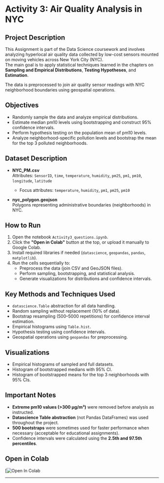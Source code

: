 

# Activity 3: Air Quality Analysis in NYC

##  Project Description

This Assignment is part of the Data Science coursework and involves analyzing hyperlocal air quality data collected by low-cost sensors mounted on moving vehicles across New York City (NYC).  
The main goal is to apply statistical techniques learned in the chapters on **Sampling and Empirical Distributions**, **Testing Hypotheses**, and **Estimation**.

The data is preprocessed to join air quality sensor readings with NYC neighborhood boundaries using geospatial operations.

##  Objectives

- Randomly sample the data and analyze empirical distributions.
- Estimate median pm10 levels using bootstrapping and construct 95% confidence intervals.
- Perform hypothesis testing on the population mean of pm10 levels.
- Analyze neighborhood-specific pollution levels and bootstrap the mean for the top 3 polluted neighborhoods.

##  Dataset Description

- **NYC_PM.csv**  
  Attributes: `SensorID`, `time`, `temperature`, `humidity`, `pm25`, `pm1`, `pm10`, `longitude`, `latitude`
  - Focus attributes: `temperature`, `humidity`, `pm1`, `pm25`, `pm10`

- **nyc_polygon.geojson**  
  Polygons representing administrative boundaries (neighborhoods) in NYC.

##  How to Run

1. Open the notebook `Activity3_questions.ipynb`.
2. Click the **"Open in Colab"** button at the top, or upload it manually to Google Colab.
3. Install required libraries if needed (`datascience`, `geopandas`, `pandas`, `matplotlib`).
4. Run the cells sequentially to:
   - Preprocess the data (join CSV and GeoJSON files).
   - Perform sampling, bootstrapping, and statistical analysis.
   - Generate visualizations for distributions and confidence intervals.

##  Key Methods and Techniques Used

- `datascience.Table` abstraction for all data handling.
- Random sampling without replacement (10% of data).
- Bootstrap resampling (500–5000 repetitions) for confidence interval estimation.
- Empirical histograms using `Table.hist`.
- Hypothesis testing using confidence intervals.
- Geospatial operations using `geopandas` for preprocessing.

##  Visualizations

- Empirical histograms of sampled and full datasets.
- Histogram of bootstrapped medians with 95% CI.
- Histogram of bootstrapped means for the top 3 neighborhoods with 95% CIs.

##  Important Notes

- **Extreme pm10 values (>300 µg/m³)** were removed before analysis as instructed.
- **Datascience Table abstraction** (not Pandas DataFrames) was used throughout the project.
- **500 bootstraps** were sometimes used for faster performance when necessary (acceptable for educational assignments).
- Confidence intervals were calculated using the **2.5th and 97.5th percentiles**.



##  Open in Colab

[![Open In Colab](https://colab.research.google.com/drive/1Buk0DJzgzc805ktkCM3SxBgwplq3CUeu#scrollTo=OJ13ywg1jJQ5)

---
